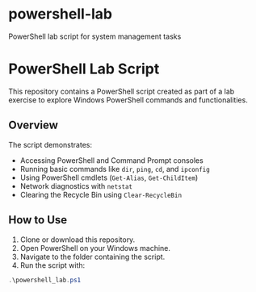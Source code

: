 # powershell-lab
PowerShell lab script for system management tasks
# PowerShell Lab Script

This repository contains a PowerShell script created as part of a lab exercise to explore Windows PowerShell commands and functionalities.

## Overview

The script demonstrates:
- Accessing PowerShell and Command Prompt consoles
- Running basic commands like `dir`, `ping`, `cd`, and `ipconfig`
- Using PowerShell cmdlets (`Get-Alias`, `Get-ChildItem`)
- Network diagnostics with `netstat`
- Clearing the Recycle Bin using `Clear-RecycleBin`

## How to Use

1. Clone or download this repository.
2. Open PowerShell on your Windows machine.
3. Navigate to the folder containing the script.
4. Run the script with:

```powershell
.\powershell_lab.ps1
